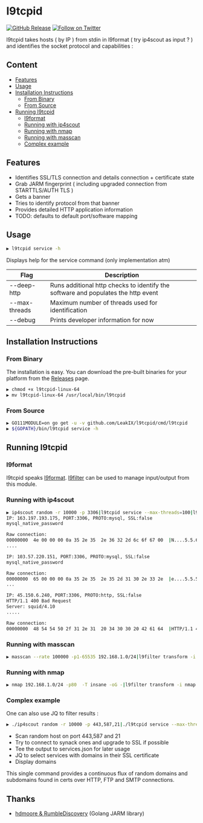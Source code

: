 # l9tcpid

[![GitHub Release](https://img.shields.io/github/v/release/LeakIX/l9tcpid)](https://github.com/LeakIX/l9tcpid/releases)
[![Follow on Twitter](https://img.shields.io/twitter/follow/leak_ix.svg?logo=twitter)](https://twitter.com/leak_ix)

l9tcpid takes hosts ( by IP ) from stdin in l9format ( try ip4scout as input ? ) and identifies 
the socket protocol and capabilities :


## Content

-   [Features](#features)
-   [Usage](#usage)
-   [Installation Instructions](#installation-instructions)
    -   [From Binary](#from-binary)
    -   [From Source](#from-source)
-   [Running l9tcpid](#running-l9tcpid)
    -   [l9format](#l9format)
    -   [Running with ip4scout](#running-with-ip4scout)
    -   [Running with nmap](#running-with-nmap)
    -   [Running with masscan](#running-with-masscan)
    -   [Complex example](#complex-example)
    
## Features

- Identifies SSL/TLS connection and details connection + certificate state
- Grab JARM fingerprint ( including upgraded connection from STARTTLS/AUTH TLS )
- Gets a banner
- Tries to identify protocol from that banner
- Provides detailed HTTP application information
- TODO: defaults to default port/software mapping

## Usage

```sh
▶ l9tcpid service -h
```

Displays help for the service command (only implementation atm)

|Flag           |Description  |
|-----------------------|-------------------------------------------------------|
|--deep-http            | Runs additional http checks to identify the software and populates the http event
|--max-threads          |Maximum number of threads used for identification
|--debug          |Prints developer information for now



## Installation Instructions

### From Binary

The installation is easy. You can download the pre-built binaries for your platform from the [Releases](https://github.com/LeakIX/l9tcpid/releases/) page.

```sh
▶ chmod +x l9tcpid-linux-64
▶ mv l9tcpid-linux-64 /usr/local/bin/l9tcpid
```

### From Source

```sh
▶ GO111MODULE=on go get -u -v github.com/LeakIX/l9tcpid/cmd/l9tcpid
▶ ${GOPATH}/bin/l9tcpid service -h
```

## Running l9tcpid

### l9format

l9tcpid speaks [l9format](https://github/LeakIX/l9format). [l9filter](https://github/LeakIX/l9filter) can be used to manage 
input/output from this module.

### Running with ip4scout

```sh 
▶ ip4scout random -r 10000 -p 3306|l9tcpid service --max-threads=100|l9filter transform -i l9 -o human
IP: 163.197.193.175, PORT:3306, PROTO:mysql, SSL:false
mysql_native_password

Raw connection:
00000000  4e 00 00 00 0a 35 2e 35  2e 36 32 2d 6c 6f 67 00  |N....5.5.62-log.|
....

IP: 103.57.220.151, PORT:3306, PROTO:mysql, SSL:false
mysql_native_password

Raw connection:
00000000  65 00 00 00 0a 35 2e 35  2e 35 2d 31 30 2e 33 2e  |e....5.5.5-10.3.|
...

IP: 45.150.6.240, PORT:3306, PROTO:http, SSL:false
HTTP/1.1 400 Bad Request
Server: squid/4.10
.....

Raw connection:
00000000  48 54 54 50 2f 31 2e 31  20 34 30 30 20 42 61 64  |HTTP/1.1 400 Bad|
```

### Running with masscan

```sh
▶ masscan --rate 100000 -p1-65535 192.168.1.0/24|l9filter transform -i masscan -o l9|l9tcpid service --max-threads=10
```

### Running with nmap

```sh 
▶ nmap 192.168.1.0/24 -p80  -T insane -oG -|l9filter transform -i nmap -o l9|l9tcpid service --max-threads=100|l9filter transform -i l9 -o human
```

### Complex example

One can also use JQ to filter results :

```sh 
▶ ./ip4scout random -r 10000 -p 443,587,21|./l9tcpid service --max-threads=100 |tee services.json|jq -c 'select(.ssl.certificate.domain != null)'|jq -r '.ssl.certificate.domain[]'
```

- Scan random host on port 443,587 and 21
- Try to connect to synack ones and upgrade to SSL if possible
- Tee the output to services.json for later usage
- JQ to select services with domains in their SSL certificate
- Display domains

This single command provides a continuous flux of random domains and subdomains found in certs over HTTP, FTP and SMTP connections.

## Thanks

- [hdmoore & RumbleDiscovery](https://github.com/RumbleDiscovery/jarm-go) (Golang JARM library)